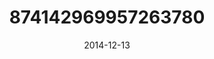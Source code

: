---
title: "874142969957263780"
image: "2014-12-13 10.13.04 874142969957263780_46248401"
date: "2014-12-13"
type: "photo"
---